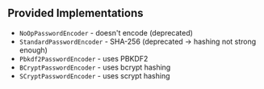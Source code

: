 ## Provided Implementations

+ `NoOpPasswordEncoder`         - doesn't encode (deprecated)
+ `StandardPasswordEncoder`     - SHA-256 (deprecated -> hashing not strong enough)
+ `Pbkdf2PasswordEncoder`       - uses PBKDF2
+ `BCryptPasswordEncoder`       - uses bcrypt hashing
+ `SCryptPasswordEncoder`       - uses scrypt hashing
